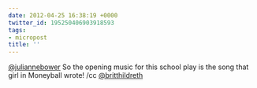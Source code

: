 ```yaml
---
date: 2012-04-25 16:38:19 +0000
twitter_id: 195250406903918593
tags:
- micropost
title: ''
---
```


[@juliannebower](https://twitter.com/juliannebower) So the opening music for this school play is the song that girl in Moneyball wrote! /cc [@britthildreth](https://twitter.com/britthildreth)
